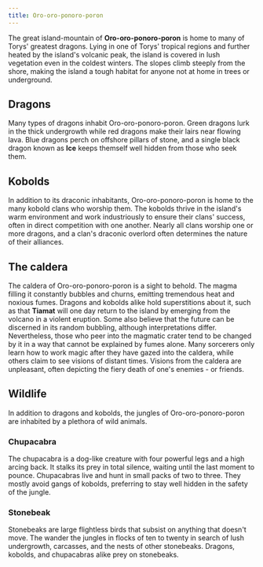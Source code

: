 ```yaml
---
title: Oro-oro-ponoro-poron
---
```


The great island-mountain of **Oro-oro-ponoro-poron** is home to many of Torys' greatest dragons. Lying in one of Torys' tropical regions and further heated by the island's volcanic peak, the island is covered in lush vegetation even in the coldest winters. The slopes climb steeply from the shore, making the island a tough habitat for anyone not at home in trees or underground.

## Dragons

Many types of dragons inhabit Oro-oro-ponoro-poron. Green dragons lurk in the thick undergrowth while red dragons make their lairs near flowing lava. Blue dragons perch on offshore pillars of stone, and a single black dragon known as **Ice** keeps themself well hidden from those who seek them.

## Kobolds

In addition to its draconic inhabitants, Oro-oro-ponoro-poron is home to the many kobold clans who worship them. The kobolds thrive in the island's warm environment and work industriously to ensure their clans' success, often in direct competition with one another. Nearly all clans worship one or more dragons, and a clan's draconic overlord often determines the nature of their alliances.

## The caldera

The caldera of Oro-oro-ponoro-poron is a sight to behold. The magma filling it constantly bubbles and churns, emitting tremendous heat and noxious fumes. Dragons and kobolds alike hold superstitions about it, such as that **Tiamat** will one day return to the island by emerging from the volcano in a violent eruption. Some also believe that the future can be discerned in its random bubbling, although interpretations differ. Nevertheless, those who peer into the magmatic crater tend to be changed by it in a way that cannot be explained by fumes alone. Many sorcerers only learn how to work magic after they have gazed into the caldera, while others claim to see visions of distant times. Visions from the caldera are unpleasant, often depicting the fiery death of one's enemies - or friends.

## Wildlife

In addition to dragons and kobolds, the jungles of Oro-oro-ponoro-poron are inhabited by a plethora of wild animals.

### Chupacabra

The chupacabra is a dog-like creature with four powerful legs and a high arcing back. It stalks its prey in total silence, waiting until the last moment to pounce. Chupacabras live and hunt in small packs of two to three. They mostly avoid gangs of kobolds, preferring to stay well hidden in the safety of the jungle.

### Stonebeak

Stonebeaks are large flightless birds that subsist on anything that doesn't move. The wander the jungles in flocks of ten to twenty in search of lush undergrowth, carcasses, and the nests of other stonebeaks. Dragons, kobolds, and chupacabras alike prey on stonebeaks.

